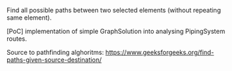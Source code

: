 Find all possible paths between two selected elements (without repeating same element).

[PoC] implementation of simple GraphSolution into analysing PipingSystem routes.

Source to pathfinding alghoritms: https://www.geeksforgeeks.org/find-paths-given-source-destination/

